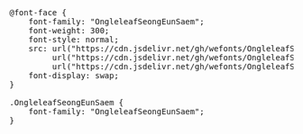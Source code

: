 <pre>
@font-face {
    font-family: "OngleleafSeongEunSaem";
    font-weight: 300;
    font-style: normal;
    src: url("https://cdn.jsdelivr.net/gh/wefonts/OngleleafSeongEunSaem/OngleleafSeongEunSaem.woff2") format("woff2"),
         url("https://cdn.jsdelivr.net/gh/wefonts/OngleleafSeongEunSaem/OngleleafSeongEunSaem.woff") format("woff"),
         url("https://cdn.jsdelivr.net/gh/wefonts/OngleleafSeongEunSaem/OngleleafSeongEunSaem.ttf") format("truetype");
    font-display: swap;
}

.OngleleafSeongEunSaem {
    font-family: "OngleleafSeongEunSaem";
}
  
</pre>
